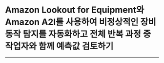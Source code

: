 # Amazon Lookout for Equipment와 Amazon A2I를 사용하여 비정상적인 장비 동작 탐지를 자동화하고 전체 반복 과정 중 작업자와 함께 예측값 검토하기
---
